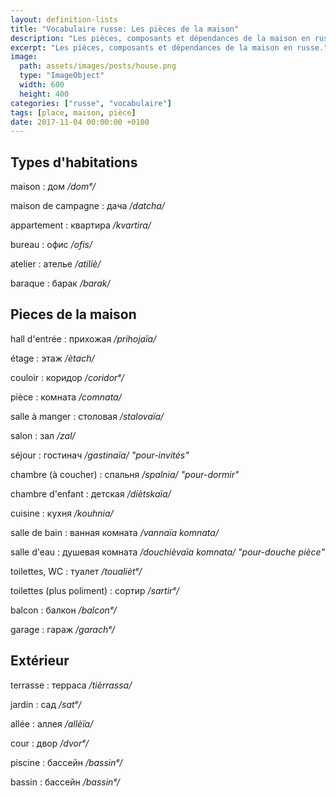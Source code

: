 ```yaml
---
layout: definition-lists
title: "Vocabulaire russe: Les pièces de la maison"
description: "Les pièces, composants et dépendances de la maison en russe."
excerpt: "Les pièces, composants et dépendances de la maison en russe."
image:
  path: assets/images/posts/house.png
  type: "ImageObject"
  width: 600
  height: 400
categories: ["russe", "vocabulaire"]
tags: [place, maison, pièce]
date: 2017-11-04 00:00:00 +0100
---
```


## Types d'habitations

maison
: дом
*/domᵉ/*

maison de campagne
: дача
*/datcha/*

appartement
: квартира
*/kvartira/*

bureau
: офис
*/ofis/*

atelier
: ателье
*/atiliè/*

baraque
: барак
*/barak/*


## Pieces de la maison

hall d'entrée
: прихожая
*/prihojaïa/*

étage
: этаж
*/ètach/*

couloir
: коридор
*/coridorᵉ/*

pièce
: комната
*/comnata/*

salle à manger
: столовая
*/stalovaïa/*

salon
: зал
*/zal/*

séjour
: гостинач
*/gastinaïa/ "pour-invités"*

chambre (à coucher)
: спальня
*/spalnia/ "pour-dormir"*

chambre d'enfant
: детская
*/diètskaïa/*

cuisine
: кухня
*/kouhnia/*

salle de bain
: ванная комната
*/vannaïa komnata/*

salle d'eau
: душевая комната
*/douchièvaïa komnata/ "pour-douche pièce"*

toilettes, WC
: туалет
*/toualiètᵉ/*

toilettes (plus poliment)
: сортир
*/sartirᵉ/*

balcon
: балкон
*/balconᵉ/*

garage
: гараж
*/garachᵉ/*


## Extérieur

terrasse
: терраса
*/tièrrassa/*

jardin
: сад
*/satᵉ/*

allée
: аллея
*/allèïa/*

cour
: двор
*/dvorᵉ/*

piscine
: бассейн
*/bassinᵉ/*

bassin
: бассейн
*/bassinᵉ/*
